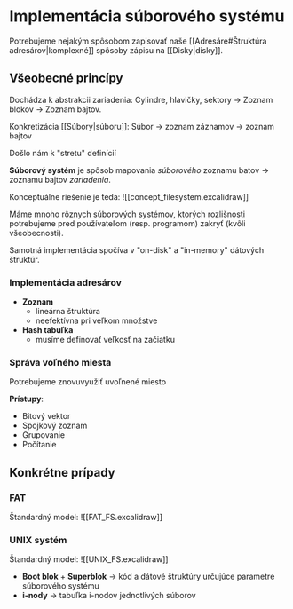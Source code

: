 # Implementácia súborového systému
Potrebujeme nejakým spôsobom zapisovať naše [[Adresáre#Štruktúra adresárov|komplexné]] spôsoby zápisu na [[Disky|disky]].

## Všeobecné princípy
Dochádza k abstrakcii zariadenia:
Cylindre, hlavičky, sektory -> Zoznam blokov -> Zoznam bajtov.

Konkretizácia [[Súbory|súboru]]:
Súbor -> zoznam záznamov -> zoznam bajtov

Došlo nám k "stretu" definícií

**Súborový systém** je spôsob mapovania *súborového* zoznamu batov -> zoznamu bajtov *zariadenia*.

Konceptuálne riešenie je teda:
![[concept_filesystem.excalidraw]]

Máme mnoho rôznych súborových systémov, ktorých rozlišnosti potrebujeme pred používateľom (resp. programom) zakryť (kvôli všeobecnosti).

Samotná implementácia spočíva v "on-disk" a "in-memory" dátových štruktúr.

### Implementácia adresárov
- **Zoznam**
	- lineárna štruktúra
	- neefektívna pri veľkom množstve
- **Hash tabuľka**
	- musíme definovať veľkosť na začiatku

### Správa voľného miesta
Potrebujeme znovuvyužiť uvoľnené miesto

**Prístupy**:
- Bitový vektor
- Spojkový zoznam
- Grupovanie
- Počítanie

## Konkrétne prípady
### FAT
Štandardný model:
![[FAT_FS.excalidraw]]



### UNIX systém
Štandardný model:
![[UNIX_FS.excalidraw]]
- **Boot blok** + **Superblok** -> kód a dátové štruktúry určujúce parametre súborového systému
- **i-nody** -> tabuľka i-nodov jednotlivých súborov
